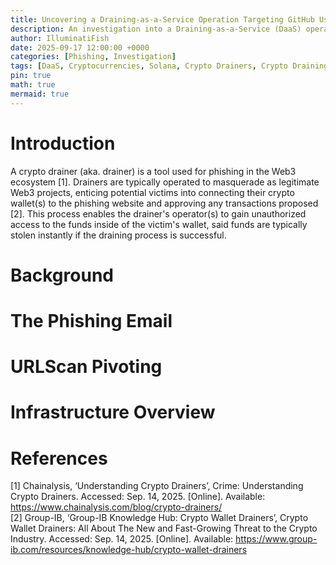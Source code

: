 ```yaml
---
title: Uncovering a Draining-as-a-Service Operation Targeting GitHub Users
description: An investigation into a Draining-as-a-Service (DaaS) operation targeting GitHub users through phishing emails
author: IlluminatiFish
date: 2025-09-17 12:00:00 +0000
categories: [Phishing, Investigation]
tags: [DaaS, Cryptocurrencies, Solana, Crypto Drainers, Crypto Draining]
pin: true
math: true
mermaid: true
---
```


# Introduction
A crypto drainer (aka. drainer) is a tool used for phishing in the Web3 ecosystem [1]. Drainers are typically operated to masquerade as legitimate Web3 projects, enticing potential victims into connecting their crypto wallet(s) to the phishing website and approving any transactions proposed [2]. This process enables the drainer's operator(s) to gain unauthorized access to the funds inside of the victim's wallet, said funds are typically stolen instantly if the draining process is successful. 

# Background

# The Phishing Email

# URLScan Pivoting

# Infrastructure Overview

# References
[1] Chainalysis, ‘Understanding Crypto Drainers’, Crime: Understanding Crypto Drainers. Accessed: Sep. 14, 2025. [Online]. Available: https://www.chainalysis.com/blog/crypto-drainers/ <br>
[2] Group-IB, ‘Group-IB Knowledge Hub: Crypto Wallet Drainers’, Crypto Wallet Drainers: All About The New and Fast-Growing Threat to the Crypto Industry. Accessed: Sep. 14, 2025. [Online]. Available: https://www.group-ib.com/resources/knowledge-hub/crypto-wallet-drainers

